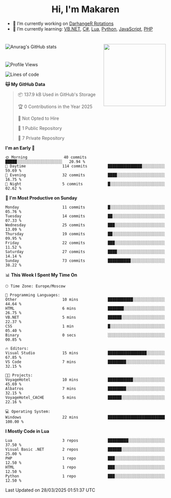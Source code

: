 <div id="header" align="center">
 <h1>Hi, I'm Makaren</h1>
</div>

- 🔭 I’m currently working on <a href="https://darhanger.github.io/rotations/">DarhangeR Rotations</a>
- 🌱 I’m currently learning: <a href="https://learn.microsoft.com/ru-ru/dotnet/visual-basic/">VB.NET</a>, <a href="https://dotnet.microsoft.com/en-us/languages/csharp">C#</a>, <a href="https://www.lua.org">Lua</a>, <a href="https://www.python.org">Python</a>, <a href="https://www.ecma-international.org/publications-and-standards/standards/ecma-262/">JavaScript</a>, <a href="https://www.php.net">PHP</a>
<!--
- 👯 I’m looking to collaborate on ...
- 🤔 I’m looking for help with ...
- 💬 Ask me about ...
- 📫 How to reach me: ...
- 😄 Pronouns: ...
- ⚡ Fun fact: ...
-->
#
![Anurag's GitHub stats](https://github-readme-stats.vercel.app/api?username=MakarenD&text_color=fff&icon_color=435cd9&show_icons=true&theme=dark&bg_color=00000000)<img align="right" src="https://media3.giphy.com/media/LaVp0AyqR5bGsC5Cbm/giphy.gif?cid=ecf05e4702j5mjw4h8mwt6p3xur6xnlpw7ymefs00ez9pcbs&ep=v1_gifs_search&rid=giphy.gif&ct=g" width="195"/> 

#
<!--START_SECTION:waka-->
![Profile Views](http://img.shields.io/badge/Profile%20Views-0-blue)

![Lines of code](https://img.shields.io/badge/From%20Hello%20World%20I%27ve%20Written-3.0%20million%20lines%20of%20code-blue)

**🐱 My GitHub Data** 

> 📦 137.9 kB Used in GitHub's Storage 
 > 
> 🏆 0 Contributions in the Year 2025
 > 
> 🚫 Not Opted to Hire
 > 
> 📜 1 Public Repository 
 > 
> 🔑 7 Private Repository 
 > 
**I'm an Early 🐤** 

```text
🌞 Morning                40 commits          █████░░░░░░░░░░░░░░░░░░░░   20.94 % 
🌆 Daytime                114 commits         ███████████████░░░░░░░░░░   59.69 % 
🌃 Evening                32 commits          ████░░░░░░░░░░░░░░░░░░░░░   16.75 % 
🌙 Night                  5 commits           █░░░░░░░░░░░░░░░░░░░░░░░░   02.62 % 
```
📅 **I'm Most Productive on Sunday** 

```text
Monday                   11 commits          █░░░░░░░░░░░░░░░░░░░░░░░░   05.76 % 
Tuesday                  14 commits          ██░░░░░░░░░░░░░░░░░░░░░░░   07.33 % 
Wednesday                25 commits          ███░░░░░░░░░░░░░░░░░░░░░░   13.09 % 
Thursday                 19 commits          ██░░░░░░░░░░░░░░░░░░░░░░░   09.95 % 
Friday                   22 commits          ███░░░░░░░░░░░░░░░░░░░░░░   11.52 % 
Saturday                 27 commits          ████░░░░░░░░░░░░░░░░░░░░░   14.14 % 
Sunday                   73 commits          ██████████░░░░░░░░░░░░░░░   38.22 % 
```


📊 **This Week I Spent My Time On** 

```text
🕑︎ Time Zone: Europe/Moscow

💬 Programming Languages: 
Other                    10 mins             ███████████░░░░░░░░░░░░░░   44.64 % 
HTML                     6 mins              ███████░░░░░░░░░░░░░░░░░░   26.75 % 
VB.NET                   5 mins              ██████░░░░░░░░░░░░░░░░░░░   22.37 % 
CSS                      1 min               █░░░░░░░░░░░░░░░░░░░░░░░░   05.40 % 
Binary                   0 secs              ░░░░░░░░░░░░░░░░░░░░░░░░░   00.85 % 

🔥 Editors: 
Visual Studio            15 mins             █████████████████░░░░░░░░   67.85 % 
VS Code                  7 mins              ████████░░░░░░░░░░░░░░░░░   32.15 % 

🐱‍💻 Projects: 
VoyageHotel              10 mins             ███████████░░░░░░░░░░░░░░   45.69 % 
Albatros                 7 mins              ████████░░░░░░░░░░░░░░░░░   32.15 % 
VoyageHotel_CACHE        5 mins              ██████░░░░░░░░░░░░░░░░░░░   22.16 % 

💻 Operating System: 
Windows                  22 mins             █████████████████████████   100.00 % 
```

**I Mostly Code in Lua** 

```text
Lua                      3 repos             █████████░░░░░░░░░░░░░░░░   37.50 % 
Visual Basic .NET        2 repos             ██████░░░░░░░░░░░░░░░░░░░   25.00 % 
PHP                      1 repo              ███░░░░░░░░░░░░░░░░░░░░░░   12.50 % 
HTML                     1 repo              ███░░░░░░░░░░░░░░░░░░░░░░   12.50 % 
Python                   1 repo              ███░░░░░░░░░░░░░░░░░░░░░░   12.50 % 
```




 Last Updated on 28/03/2025 01:51:37 UTC
<!--END_SECTION:waka-->
